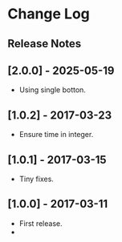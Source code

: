 # Change Log

## Release Notes

## [2.0.0] - 2025-05-19
- Using single botton.

## [1.0.2] - 2017-03-23
- Ensure time in integer.

## [1.0.1] - 2017-03-15
- Tiny fixes.

## [1.0.0] - 2017-03-11
- First release.
-